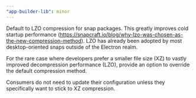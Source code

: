```yaml
---
"app-builder-lib": minor
---
```


Default to LZO compression for snap packages.
This greatly improves cold startup performance (https://snapcraft.io/blog/why-lzo-was-chosen-as-the-new-compression-method).
LZO has already been adopted by most desktop-oriented snaps outside of the Electron realm.

For the rare case where developers prefer a smaller file size (XZ) to vastly improved decompression performance (LZO),
provide an option to override the default compression method.

Consumers do not need to update their configuration unless they specifically want to stick to XZ compression.
